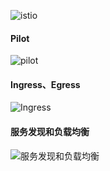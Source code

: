 ![istio](https://istio.io/docs/concepts/what-is-istio/arch.svg)
#### Pilot
![pilot](https://istio.io/docs/concepts/traffic-management/PilotAdapters.svg)
#### Ingress、Egress
![Ingress](https://istio.io/docs/concepts/traffic-management/ServiceModel_RequestFlow.svg)
#### 服务发现和负载均衡
![服务发现和负载均衡](https://istio.io/docs/concepts/traffic-management/LoadBalancing.svg)
